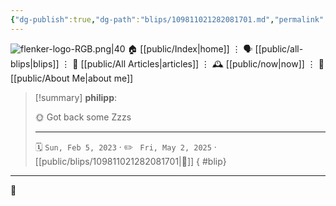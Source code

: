```yaml
---
{"dg-publish":true,"dg-path":"blips/109811021282081701.md","permalink":"/blips/109811021282081701/","title":"philipp on mastodon @ 2023-02-05","created":"2023-02-05T07:46:50","updated":"2025-05-02T08:50:43"}
---
```



<div class="transclusion internal-embed is-loaded"><div class="markdown-embed">




![flenker-logo-RGB.png|40](/img/user/attachments/flenker-logo-RGB.png)
🏠 [[public/Index\|home]]  ⋮ 🗣️ [[public/all-blips\|blips]] ⋮  📝 [[public/All Articles\|articles]]  ⋮ 🕰️ [[public/now\|now]] ⋮ 🪪 [[public/About Me\|about me]]


</div></div>


> [!summary] **philipp**:
>
> 🌞 Got back some Zzzs
> - - -
>
> 🗓️ <code>Sun, Feb 5, 2023</code>  · ✏️ <code> Fri, May 2, 2025</code>  · [[public/blips/109811021282081701\|🔗]]
{ #blip}


- - -

 👾
